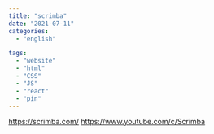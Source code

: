 ```yaml
---
title: "scrimba"
date: "2021-07-11"
categories:
  - "english"

tags:
  - "website"
  - "html"
  - "CSS"
  - "JS"
  - "react"
  - "pin"
---
```


https://scrimba.com/
https://www.youtube.com/c/Scrimba

